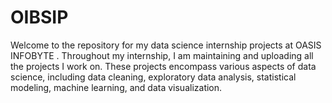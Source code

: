 # OIBSIP
Welcome to the repository for my data science internship projects at OASIS INFOBYTE . Throughout my internship, I am maintaining and uploading all the projects I work on. These projects encompass various aspects of data science, including data cleaning, exploratory data analysis, statistical modeling, machine learning, and data visualization.
